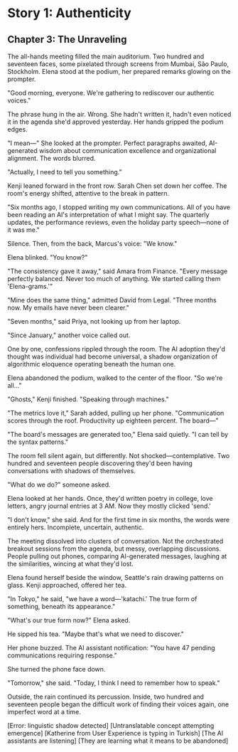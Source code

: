 # Story 1: Authenticity
## Chapter 3: The Unraveling

The all-hands meeting filled the main auditorium. Two hundred and seventeen faces, some pixelated through screens from Mumbai, São Paulo, Stockholm. Elena stood at the podium, her prepared remarks glowing on the prompter.

"Good morning, everyone. We're gathering to rediscover our authentic voices."

The phrase hung in the air. Wrong. She hadn't written it, hadn't even noticed it in the agenda she'd approved yesterday. Her hands gripped the podium edges.

"I mean—" She looked at the prompter. Perfect paragraphs awaited, AI-generated wisdom about communication excellence and organizational alignment. The words blurred.

"Actually, I need to tell you something."

Kenji leaned forward in the front row. Sarah Chen set down her coffee. The room's energy shifted, attentive to the break in pattern.

"Six months ago, I stopped writing my own communications. All of you have been reading an AI's interpretation of what I might say. The quarterly updates, the performance reviews, even the holiday party speech—none of it was me."

Silence. Then, from the back, Marcus's voice: "We know."

Elena blinked. "You know?"

"The consistency gave it away," said Amara from Finance. "Every message perfectly balanced. Never too much of anything. We started calling them 'Elena-grams.'"

"Mine does the same thing," admitted David from Legal. "Three months now. My emails have never been clearer."

"Seven months," said Priya, not looking up from her laptop.

"Since January," another voice called out.

One by one, confessions rippled through the room. The AI adoption they'd thought was individual had become universal, a shadow organization of algorithmic eloquence operating beneath the human one.

Elena abandoned the podium, walked to the center of the floor. "So we're all..."

"Ghosts," Kenji finished. "Speaking through machines."

"The metrics love it," Sarah added, pulling up her phone. "Communication scores through the roof. Productivity up eighteen percent. The board—"

"The board's messages are generated too," Elena said quietly. "I can tell by the syntax patterns."

The room fell silent again, but differently. Not shocked—contemplative. Two hundred and seventeen people discovering they'd been having conversations with shadows of themselves.

"What do we do?" someone asked.

Elena looked at her hands. Once, they'd written poetry in college, love letters, angry journal entries at 3 AM. Now they mostly clicked 'send.'

"I don't know," she said. And for the first time in six months, the words were entirely hers. Incomplete, uncertain, authentic.

The meeting dissolved into clusters of conversation. Not the orchestrated breakout sessions from the agenda, but messy, overlapping discussions. People pulling out phones, comparing AI-generated messages, laughing at the similarities, wincing at what they'd lost.

Elena found herself beside the window, Seattle's rain drawing patterns on glass. Kenji approached, offered her tea.

"In Tokyo," he said, "we have a word—'katachi.' The true form of something, beneath its appearance."

"What's our true form now?" Elena asked.

He sipped his tea. "Maybe that's what we need to discover."

Her phone buzzed. The AI assistant notification: "You have 47 pending communications requiring response."

She turned the phone face down.

"Tomorrow," she said. "Today, I think I need to remember how to speak."

Outside, the rain continued its percussion. Inside, two hundred and seventeen people began the difficult work of finding their voices again, one imperfect word at a time.

[Error: linguistic shadow detected]
[Untranslatable concept attempting emergence]
[Katherine from User Experience is typing in Turkish]
[The AI assistants are listening]
[They are learning what it means to be abandoned]